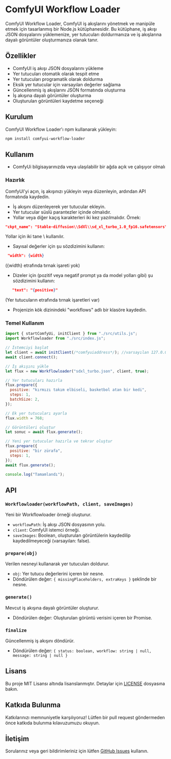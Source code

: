 # ComfyUI Workflow Loader

ComfyUI Workflow Loader, ComfyUI iş akışlarını yönetmek ve manipüle etmek için tasarlanmış bir Node.js kütüphanesidir. Bu kütüphane, iş akışı JSON dosyalarını yüklemenize, yer tutucuları doldurmanıza ve iş akışlarına dayalı görüntüler oluşturmanıza olanak tanır.

## Özellikler

- ComfyUI iş akışı JSON dosyalarını yükleme
- Yer tutucuları otomatik olarak tespit etme
- Yer tutucuları programatik olarak doldurma
- Eksik yer tutucular için varsayılan değerler sağlama
- Güncellenmiş iş akışlarını JSON formatında oluşturma
- İş akışına dayalı görüntüler oluşturma
- Oluşturulan görüntüleri kaydetme seçeneği

## Kurulum

ComfyUI Workflow Loader'ı npm kullanarak yükleyin:

```bash
npm install comfyui-workflow-loader
```

## Kullanım

- ComfyUi bilgisayarınızda veya ulaşılabilir bir ağda açık ve çalışıyor olmalı

### Hazırlık

ComfyUI'yi açın, iş akışınızı yükleyin veya düzenleyin, ardından API formatında kaydedin.

- İş akışını düzenleyerek yer tutucular ekleyin.
- Yer tutucular süslü parantezler içinde olmalıdır.
- Yollar veya diğer kaçış karakterleri iki kez yazılmalıdır.
  Örnek:

```json
"ckpt_name": "Stable-diffusion\\SdXl\\sd_xl_turbo_1.0_fp16.safetensors"
```

Yollar için iki tane \ kullanılır.

- Sayısal değerler için şu sözdizimini kullanın:

```json
 "width": {width}
```

({width} etrafında tırnak işareti yok)

- Dizeler için (pozitif veya negatif prompt ya da model yolları gibi) şu sözdizimini kullanın:

```json
   "text": "{positive}"
```

(Yer tutucuların etrafında tırnak işaretleri var)

- Projenizin kök dizinindeki "workflows" adlı bir klasöre kaydedin.

### Temel Kullanım

```javascript
import { startComfyUi, initClient } from "./src/utils.js";
import Workflowloader from "./src/index.js";

// İstemciyi başlat
let client = await initClient(/*comfyuiaddress*/); //varsayılan 127.0.0.1:8188
await client.connect();

// İş akışını yükle
let flux = new Workflowloader("sdxl_turbo.json", client, true);

// Yer tutucuları hazırla
flux.prepare({
  positive: "kırmızı takım elbiseli, basketbol atan bir kedi",
  steps: 1,
  batchSize: 2,
});

// Ek yer tutucuları ayarla
flux.width = 768;

// Görüntüleri oluştur
let sonuc = await flux.generate();

// Yeni yer tutucular hazırla ve tekrar oluştur
flux.prepare({
  positive: "bir zürafa",
  steps: 1,
});
await flux.generate();

console.log("Tamamlandı");
```

## API

### `Workflowloader(workflowPath, client, saveImages)`

Yeni bir Workflowloader örneği oluşturur.

- `workflowPath`: İş akışı JSON dosyasının yolu.
- `client`: ComfyUI istemci örneği.
- `saveImages`: Boolean, oluşturulan görüntülerin kaydedilip kaydedilmeyeceği (varsayılan: false).

### `prepare(obj)`

Verilen nesneyi kullanarak yer tutucuları doldurur.

- `obj`: Yer tutucu değerlerini içeren bir nesne.
- Döndürülen değer: `{ missingPlaceholders, extraKeys }` şeklinde bir nesne.

### `generate()`

Mevcut iş akışına dayalı görüntüler oluşturur.

- Döndürülen değer: Oluşturulan görüntü verisini içeren bir Promise.

### `finalize`

Güncellenmiş iş akışını döndürür.

- Döndürülen değer: `{ status: boolean, workflow: string | null, message: string | null }`

## Lisans

Bu proje MIT Lisansı altında lisanslanmıştır. Detaylar için [LICENSE](LICENSE) dosyasına bakın.

## Katkıda Bulunma

Katkılarınızı memnuniyetle karşılıyoruz! Lütfen bir pull request göndermeden önce katkıda bulunma kılavuzumuzu okuyun.

## İletişim

Sorularınız veya geri bildirimleriniz için lütfen [GitHub Issues](https://github.com/kullaniciadi/comfyui-workflow-loader/issues) kullanın.
